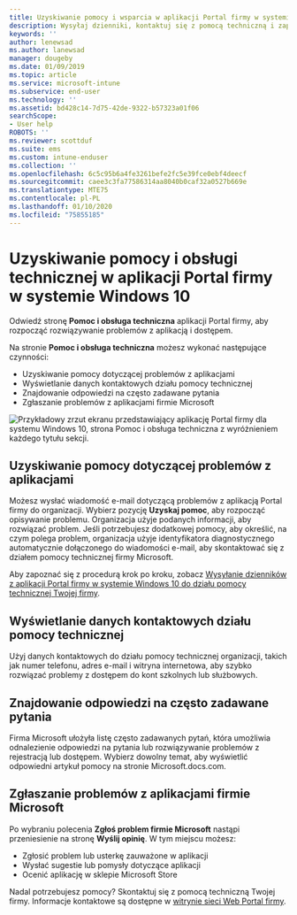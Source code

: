```yaml
---
title: Uzyskiwanie pomocy i wsparcia w aplikacji Portal firmy w systemie Windows 10 | Microsoft Docs
description: Wysyłaj dzienniki, kontaktuj się z pomocą techniczną i zapoznawaj się z często zadawanymi pytaniami na stronie Pomoc i obsługa techniczna aplikacji Portal firmy.
keywords: ''
author: lenewsad
ms.author: lanewsad
manager: dougeby
ms.date: 01/09/2019
ms.topic: article
ms.service: microsoft-intune
ms.subservice: end-user
ms.technology: ''
ms.assetid: bd428c14-7d75-42de-9322-b57323a01f06
searchScope:
- User help
ROBOTS: ''
ms.reviewer: scottduf
ms.suite: ems
ms.custom: intune-enduser
ms.collection: ''
ms.openlocfilehash: 6c5c95b6a4fe3261befe2fc5e39fce0ebf4deecf
ms.sourcegitcommit: caee3c3fa77586314aa8040b0caf32a0527b669e
ms.translationtype: MTE75
ms.contentlocale: pl-PL
ms.lasthandoff: 01/10/2020
ms.locfileid: "75855185"
---
```

# <a name="get-help-and-support-in-company-portal-for-windows-10"></a>Uzyskiwanie pomocy i obsługi technicznej w aplikacji Portal firmy w systemie Windows 10

Odwiedź stronę **Pomoc i obsługa techniczna** aplikacji Portal firmy, aby rozpocząć rozwiązywanie problemów z aplikacją i dostępem.   

Na stronie **Pomoc i obsługa techniczna** możesz wykonać następujące czynności:  

* Uzyskiwanie pomocy dotyczącej problemów z aplikacjami
* Wyświetlanie danych kontaktowych działu pomocy technicznej
* Znajdowanie odpowiedzi na często zadawane pytania 
* Zgłaszanie problemów z aplikacjami firmie Microsoft

![Przykładowy zrzut ekranu przedstawiający aplikację Portal firmy dla systemu Windows 10, strona Pomoc i obsługa techniczna z wyróżnieniem każdego tytułu sekcji.](./media/1812_UCP_Help_Support_sections.png)  

## <a name="get-help-with-app-problems"></a>Uzyskiwanie pomocy dotyczącej problemów z aplikacjami

Możesz wysłać wiadomość e-mail dotyczącą problemów z aplikacją Portal firmy do organizacji. Wybierz pozycję **Uzyskaj pomoc**, aby rozpocząć opisywanie problemu. Organizacja użyje podanych informacji, aby rozwiązać problem. Jeśli potrzebujesz dodatkowej pomocy, aby określić, na czym polega problem, organizacja użyje identyfikatora diagnostycznego automatycznie dołączonego do wiadomości e-mail, aby skontaktować się z działem pomocy technicznej firmy Microsoft.  

Aby zapoznać się z procedurą krok po kroku, zobacz [Wysyłanie dzienników z aplikacji Portal firmy w systemie Windows 10 do działu pomocy technicznej Twojej firmy](send-logs-to-your-it-admin-cp-windows.md).  

## <a name="view-helpdesk-contact-details"></a>Wyświetlanie danych kontaktowych działu pomocy technicznej  
Użyj danych kontaktowych do działu pomocy technicznej organizacji, takich jak numer telefonu, adres e-mail i witryna internetowa, aby szybko rozwiązać problemy z dostępem do kont szkolnych lub służbowych.  

## <a name="find-answers-to-frequently-asked-questions"></a>Znajdowanie odpowiedzi na często zadawane pytania  
Firma Microsoft ułożyła listę często zadawanych pytań, która umożliwia odnalezienie odpowiedzi na pytania lub rozwiązywanie problemów z rejestracją lub dostępem. Wybierz dowolny temat, aby wyświetlić odpowiedni artykuł pomocy na stronie Microsoft.docs.com.  

## <a name="report-app-problems-to-microsoft"></a>Zgłaszanie problemów z aplikacjami firmie Microsoft  
Po wybraniu polecenia **Zgłoś problem firmie Microsoft** nastąpi przeniesienie na stronę **Wyślij opinię**. W tym miejscu możesz:

* Zgłosić problem lub usterkę zauważone w aplikacji  
* Wysłać sugestie lub pomysły dotyczące aplikacji  
* Ocenić aplikację w sklepie Microsoft Store   


Nadal potrzebujesz pomocy? Skontaktuj się z pomocą techniczną Twojej firmy. Informacje kontaktowe są dostępne w [witrynie sieci Web Portal firmy](https://go.microsoft.com/fwlink/?linkid=2010980).
